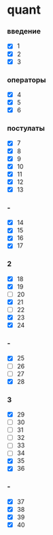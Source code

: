 # quant

### введение
- [x] 1
- [x] 2
- [x] 3
### операторы
- [x] 4
- [x] 5
- [x] 6
### постулаты
- [x] 7
- [x] 8
- [x] 9
- [x] 10
- [x] 11
- [x] 12
- [x] 13
### -
- [x] 14
- [x] 15
- [x] 16
- [x] 17
### 2
- [x] 18
- [x] 19
- [ ] 20
- [x] 21
- [ ] 22
- [x] 23
- [x] 24
### -
- [x] 25
- [ ] 26
- [ ] 27
- [x] 28
### 3
- [x] 29
- [ ] 30
- [ ] 31
- [ ] 32
- [ ] 33
- [ ] 34
- [x] 35
- [x] 36
### -
- [x] 37
- [x] 38
- [x] 39
- [x] 40
